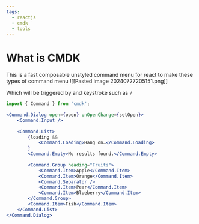 ```yaml
---
tags:
  - reactjs
  - cmdk
  - tools
---
```

# What is CMDK
This is a fast composable unstyled command menu for react to make these types of command menu
![[Pasted image 20240727205151.png]]

Which will be triggered by and keystroke such as `/`

```jsx
import { Command } from 'cmdk'; 

<Command.Dialog open={open} onOpenChange={setOpen}> 
	<Command.Input /> 
	
	<Command.List> 
		{loading && 
			<Command.Loading>Hang on…</Command.Loading>
		} 
		<Command.Empty>No results found.</Command.Empty> 
	
		<Command.Group heading="Fruits"> 
			<Command.Item>Apple</Command.Item> 
			<Command.Item>Orange</Command.Item> 
			<Command.Separator /> 
			<Command.Item>Pear</Command.Item> 
			<Command.Item>Blueberry</Command.Item> 
		</Command.Group> 
		<Command.Item>Fish</Command.Item> 
	</Command.List> 
</Command.Dialog>
```